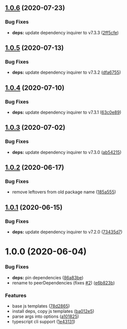 ## [1.0.6](https://github.com/anthonkendel/new-webpack/compare/v1.0.5...v1.0.6) (2020-07-23)


### Bug Fixes

* **deps:** update dependency inquirer to v7.3.3 ([2ff5cfe](https://github.com/anthonkendel/new-webpack/commit/2ff5cfef1d127bae375fdc75e3b6fe380dd28647))

## [1.0.5](https://github.com/anthonkendel/new-webpack/compare/v1.0.4...v1.0.5) (2020-07-13)


### Bug Fixes

* **deps:** update dependency inquirer to v7.3.2 ([dfa6755](https://github.com/anthonkendel/new-webpack/commit/dfa6755271ba7b6c43fa6b0ee3203d4dfb5d1501))

## [1.0.4](https://github.com/anthonkendel/new-webpack/compare/v1.0.3...v1.0.4) (2020-07-10)


### Bug Fixes

* **deps:** update dependency inquirer to v7.3.1 ([63c0e89](https://github.com/anthonkendel/new-webpack/commit/63c0e893176641240ead5fce9196ec6373d92c74))

## [1.0.3](https://github.com/anthonkendel/new-webpack/compare/v1.0.2...v1.0.3) (2020-07-02)


### Bug Fixes

* **deps:** update dependency inquirer to v7.3.0 ([ab54215](https://github.com/anthonkendel/new-webpack/commit/ab5421536d869d915e350735f63ee86e2a6e22ca))

## [1.0.2](https://github.com/anthonkendel/new-webpack/compare/v1.0.1...v1.0.2) (2020-06-17)


### Bug Fixes

* remove leftovers from old package name ([185a555](https://github.com/anthonkendel/new-webpack/commit/185a555a772d59b2ca22f74e9dbab4044723ee12))

## [1.0.1](https://github.com/anthonkendel/new-webpack/compare/v1.0.0...v1.0.1) (2020-06-15)


### Bug Fixes

* **deps:** update dependency inquirer to v7.2.0 ([73435d7](https://github.com/anthonkendel/new-webpack/commit/73435d707ff406866fead3a0d6e0044b2565ee89))

# 1.0.0 (2020-06-04)


### Bug Fixes

* **deps:** pin dependencies ([86a83be](https://github.com/anthonkendel/new-webpack/commit/86a83be4638140adaea6520ca00411d4d4a667e6))
* rename to peerDependencies (fixes [#2](https://github.com/anthonkendel/new-webpack/issues/2)) ([e6b823b](https://github.com/anthonkendel/new-webpack/commit/e6b823be85030b7e70a0d4c9f31f52d08f5c31e9))


### Features

* base js templates ([78d2865](https://github.com/anthonkendel/new-webpack/commit/78d28657a3dea5d5aa0ae87efa54ffb9b4393db5))
* install deps, copy js templates ([ba012e5](https://github.com/anthonkendel/new-webpack/commit/ba012e5f330ea3a2e449c22e46ab0e1e26edb61e))
* parse args into options ([a101825](https://github.com/anthonkendel/new-webpack/commit/a101825bcf9e5a00beaaec2c588163db8c5f68c2))
* typescript cli support ([1e43131](https://github.com/anthonkendel/new-webpack/commit/1e4313154794ebd8065ab0daf9c7c7684e68f6d5))
